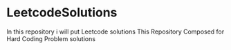 # LeetcodeSolutions
In this repository i will put Leetcode solutions
This Repository Composed for Hard Coding Problem solutions
